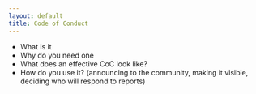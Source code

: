 ```yaml
---
layout: default
title: Code of Conduct
---
```


<ul>
	<li>What is it</li>
	<li>Why do you need one</li>
	<li>What does an effective CoC look like?</li>
	<li>How do you use it? (announcing to the community, making it visible, deciding who will respond to reports)</li>
</ul>